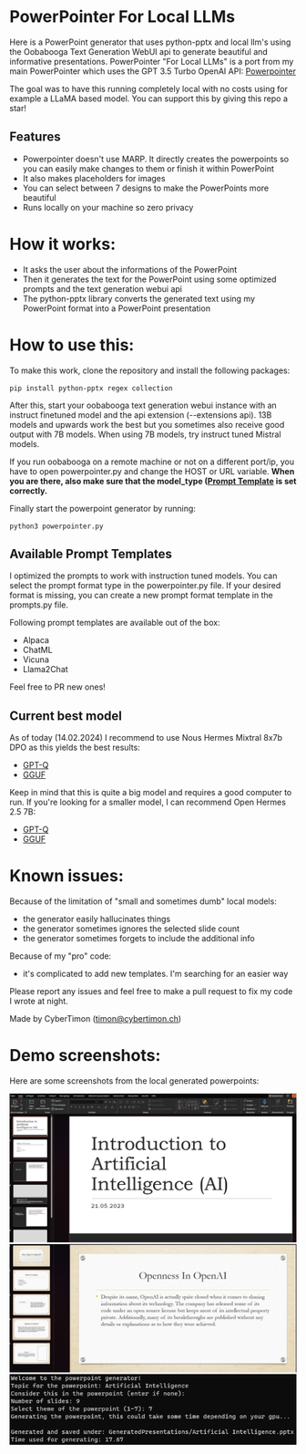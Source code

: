 # PowerPointer For Local LLMs
Here is a PowerPoint generator that uses python-pptx and local llm's using the Oobabooga Text Generation WebUI api to generate beautiful and informative presentations. 
PowerPointer "For Local LLMs" is a port from my main PowerPointer which uses the GPT 3.5 Turbo OpenAI API: [Powerpointer](https://github.com/CyberTimon/powerpointer) 

The goal was to have this running completely local with no costs using for example a LLaMA based model. 
You can support this by giving this repo a star!


## Features
 - Powerpointer doesn't use MARP. It directly creates the powerpoints so you can easily make changes to them or finish it within PowerPoint
 - It also makes placeholders for images
 - You can select between 7 designs to make the PowerPoints more beautiful
 - Runs locally on your machine so zero privacy

# How it works:
- It asks the user about the informations of the PowerPoint
- Then it generates the text for the PowerPoint using some optimized prompts and the text generation webui api
- The python-pptx library converts the generated text using my PowerPoint format into a PowerPoint presentation

# How to use this:
To make this work, clone the repository and install the following packages: 
```
pip install python-pptx regex collection
```
After this, start your oobabooga text generation webui instance with an instruct finetuned model and the api extension (--extensions api). 13B models and upwards work the best but you sometimes also receive good output with 7B models. When using 7B models, try instruct tuned Mistral models.

If you run oobabooga on a remote machine or not on a different port/ip, you have to open powerpointer.py and change the HOST or URL variable. **When you are there, also make sure that the model_type ([Prompt Template](#available-prompt-templates) is set correctly.**

Finally start the powerpoint generator by running:
```
python3 powerpointer.py 
```

## Available Prompt Templates
I optimized the prompts to work with instruction tuned models. You can select the prompt format type in the powerpointer.py file. If your desired format is missing, you can create a new prompt format template in the prompts.py file.

Following prompt templates are available out of the box:
 - Alpaca
 - ChatML
 - Vicuna
 - Llama2Chat

Feel free to PR new ones!

## Current best model
As of today (14.02.2024) I recommend to use Nous Hermes Mixtral 8x7b DPO as this yields the best results:
 - [GPT-Q](https://huggingface.co/TheBloke/Nous-Hermes-2-Mixtral-8x7B-DPO-GPTQ)
 - [GGUF](https://huggingface.co/TheBloke/Nous-Hermes-2-Mixtral-8x7B-DPO-GGUF)

Keep in mind that this is quite a big model and requires a good computer to run. If you're looking for a smaller model, I can recommend Open Hermes 2.5 7B:
 - [GPT-Q](https://huggingface.co/TheBloke/OpenHermes-2.5-Mistral-7B-GPTQ)
 - [GGUF](https://huggingface.co/TheBloke/OpenHermes-2.5-Mistral-7B-GGUF)

# Known issues:
Because of the limitation of "small and sometimes dumb" local models:
- the generator easily hallucinates things
- the generator sometimes ignores the selected slide count
- the generator sometimes forgets to include the additional info

Because of my "pro" code:
- it's complicated to add new templates. I'm searching for an easier way

Please report any issues and feel free to make a pull request to fix my code I wrote at night.

Made by CyberTimon (timon@cybertimon.ch)

# Demo screenshots:
Here are some screenshots from the local generated powerpoints:

![alt text](https://raw.githubusercontent.com/CyberTimon/Powerpointer-For-Local-LLMs/main/Examples/AI_sample.png)
![alt text](https://raw.githubusercontent.com/CyberTimon/Powerpointer-For-Local-LLMs/main/Examples/AI_sample2.png)
![alt text](https://raw.githubusercontent.com/CyberTimon/Powerpointer-For-Local-LLMs/main/Examples/Example_run.png)
